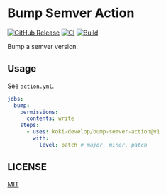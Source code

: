 # Bump Semver Action

[![GitHub Release](https://img.shields.io/github/v/release/koki-develop/bump-semver-action)](https://github.com/koki-develop/bump-semver-action/releases/latest)
[![CI](https://img.shields.io/github/actions/workflow/status/koki-develop/bump-semver-action/ci.yml?branch=main&logo=github&style=flat&label=ci)](https://github.com/koki-develop/bump-semver-action/actions/workflows/ci.yml)
[![Build](https://img.shields.io/github/actions/workflow/status/koki-develop/bump-semver-action/build.yml?branch=main&logo=github&style=flat&label=build)](https://github.com/koki-develop/bump-semver-action/actions/workflows/build.yml)

Bump a semver version.

## Usage

See [`action.yml`](./action.yml).

```yaml
jobs:
  bump:
    permissions:
      contents: write
    steps:
      - uses: koki-develop/bump-semver-action@v1
        with:
          level: patch # major, minor, patch
```

## LICENSE

[MIT](./LICENSE)
